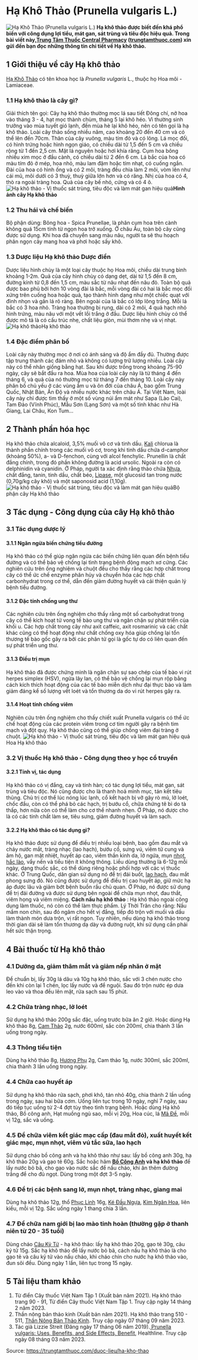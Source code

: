 # Hạ Khô Thảo (Prunella vulgaris L.)

![Hạ Khô Thảo \(Prunella vulgaris L.\)](https://trungtamthuoc.com/images/others/cay-ha-kho-thao-0-2343.jpg)
**Hạ khô thảo được biết đến khá phổ biến với công dụng lợi tiểu, mát gan, sát trùng và tiêu độc hiệu quả. Trong bài viết này,[Trung Tâm Thuốc Central Pharmacy](https://trungtamthuoc.com/ "Trung Tâm Thuốc Central Pharmacy") ([trungtamthuoc.com](https://trungtamthuoc.com/ "trungtamthuoc.com")) xin gửi đến bạn đọc những thông tin chi tiết về Hạ khô thảo.**
##  1 Giới thiệu về cây Hạ khô thảo
[Hạ Khô Thảo](https://trungtamthuoc.com/hoat-chat/ha-kho-thao "Hạ Khô Thảo") có tên khoa học là _Prunella vulgaris_ L., thuộc họ Hoa môi - Lamiaceae. 
### 1.1 Hạ khô thảo là cây gì?
Giải thích tên gọi: Cây hạ khô thảo thường mọc lá sau tiết Đông chí, nở hoa vào tháng 3 - 4, hạt mọc thành chùm, tháng 5 lại khô héo. Vì thường sinh trưởng vào mùa tuyết gió lạnh, đến mùa hè lại khô héo, nên có tên gọi là hạ khô thảo. 
Loài cây thảo sống nhiều năm, cao khoảng 20 đến 40 cm và có thể lên đến 70cm. Thân của cây vuông, màu tím đỏ và có lông. Lá mọc đối, có hình trứng hoặc hình ngọn giáo, có chiều dài từ 1,5 đến 5 cm và chiều rộng từ 1 đến 2,5 cm. Mặt lá nguyên hoặc hơi khía răng.
Cụm hoa bông nhiều xim mọc ở đầu cành, có chiều dài từ 2 đến 6 cm. Lá bắc của hoa có màu tím đỏ ở mép, hoa nhỏ, màu lam đậm hoặc tím nhạt, có cuống ngắn. Đài của hoa có hình ống và có 2 môi, tràng đều chia làm 2 môi, vòm lên như cái mũ, môi dưới có 3 thuỳ, thuỳ giữa lớn hơn và có răng. Nhị của hoa có 4, thò ra ngoài tràng hoa. Quả của cây bế nhỏ, cứng và có 4 ô.
![Hạ khô thảo - Vị thuốc sát trùng, tiêu độc và làm mát gan hiệu quả](https://trungtamthuoc.com/images/item/cay-ha-kho-thao-3.jpg)**Hình ảnh cây Hạ khô thảo**
### 1.2 Thu hái và chế biến
Bộ phận dùng: Bông hoa - Spica Prunellae, là phân cụm hoa trên cành không quá 15cm tính từ ngọn hoa trở xuống. Ở châu Âu, toàn bộ cây cũng được sử dụng. Khi hoa đã chuyển sang màu nâu, người ta sẽ thu hoạch phân ngọn cây mang hoa và phơi hoặc sấy khô.
### 1.3 Dược liệu Hạ khô thảo Dược điển
Dược liệu hình chùy là một loại cây thuộc họ Hoa môi, chiều dài trung bình khoảng 1-2m. Quả của cây hình chùy có dạng dẹt, dài từ 1,5 đến 8 cm, đường kính từ 0,8 đến 1,5 cm, màu sắc từ nâu nhạt đến nâu đỏ. Toàn bộ quả được bao phủ bởi hơn 10 vòng đài lá bắc, mỗi vòng đài có hai lá bắc mọc đối xứng trên cuống hoa hoặc quả, tạo thành hình dạng như một chiếc quạt với đỉnh nhọn và gân lá rõ ràng. Bên ngoài của lá bắc có lớp lông trắng. Mỗi lá bắc có 3 hoa nhỏ. Tràng hoa thường bị rụng, dài có 2 môi, 4 quả hạch nhỏ hình trứng, màu nâu với một vết lồi trắng ở đầu. Dược liệu hình chùy có thể được mô tả là có cấu trúc nhẹ, chất liệu giòn, mùi thơm nhẹ và vị nhạt.
![Hạ khô thảo](https://trungtamthuoc.com/images/item/ha-kho-thao-va-cong-dung.jpg)Hạ khô thảo
### 1.4 Đặc điểm phân bố
Loài cây này thường mọc ở nơi có ánh sáng và độ ẩm đầy đủ. Thường được tập trung thành các đám nhỏ và không có lượng trữ lượng nhiều. Loài cây này có thể nhân giống bằng hạt. Sau khi được trồng trong khoảng 75-90 ngày, cây sẽ bắt đầu ra hoa. Mùa hoa của loài cây này là từ tháng 4 đến tháng 6, và quả của nó thường mọc từ tháng 7 đến tháng 10.
Loài cây này phân bố chủ yếu ở các vùng ẩm u và ôn đới của châu Á, bao gồm Trung Quốc, Nhật Bản, Ấn Độ và nhiều nước khác trên châu Á. Tại Việt Nam, loài cây này chỉ được tìm thấy ở một số vùng núi ẩm mát như Sapa (Lào Cai), Tam Đảo (Vĩnh Phúc), Mẫu Sơn (Lạng Sơn) và một số tỉnh khác như Hà Giang, Lai Châu, Kon Tum...
##  2 Thành phần hóa học
Hạ khô thảo chứa alcaloid, 3,5% muối vô cơ và tinh dầu. [Kali](https://trungtamthuoc.com/hoat-chat/kali "Kali") chlorua là thành phần chính trong các muối vô cơ, trong khi tinh dầu chứa d-camphor (khoảng 50%), a- và D-fenchon, cùng với alcol fenchylic. Prunellin là chất đắng chính, trong đó phần không đường là acid ursolic. Ngoài ra còn có delphinidin và cyanidin. Ở Pháp, người ta xác định rằng thảo chứa [Nhựa](https://trungtamthuoc.com/hoat-chat/nhua "Nhựa"), chất đắng, tanin, tinh dầu, chất béo, [Lipase](https://trungtamthuoc.com/hoat-chat/lipase "Lipase"), một glucosid tan trong nước (0,70g/kg cây khô) và một saponosid acid (1,10g).
![Hạ khô thảo - Vị thuốc sát trùng, tiêu độc và làm mát gan hiệu quả](https://trungtamthuoc.com/images/item/cay-ha-kho-thao-2.jpg)Bộ phận cây Hạ khô thảo
##  3 Tác dụng - Công dụng của cây Hạ khô thảo
### 3.1 Tác dụng dược lý 
#### 3.1.1 Ngăn ngừa biến chứng tiểu đường
Hạ khô thảo có thể giúp ngăn ngừa các biến chứng liên quan đến bệnh tiểu đường và có thể bảo vệ chống lại tình trạng bệnh động mạch xơ cứng. Các nghiên cứu trên ống nghiệm và chuột đều cho thấy rằng các hợp chất trong cây có thể ức chế enzyme phân hủy và chuyển hóa các hợp chất carbonhydrat trong cơ thể, dẫn đến giảm đường huyết và cải thiện quản lý bệnh tiểu đường.
#### 3.1.2 Đặc tính chống ung thư
Các nghiên cứu trên ống nghiệm cho thấy rằng một số carbohydrat trong cây có thể kích hoạt tử vong tế bào ung thư và ngăn chặn sự phát triển của khối u. Các hợp chất trong cây như axit caffeic, axit rosmarinic và các chất khác cũng có thể hoạt động như chất chống oxy hóa giúp chống lại tổn thương tế bào gốc gây ra bởi các phân tử gọi là gốc tự do có liên quan đến sự phát triển ung thư. 
#### 3.1.3 Điều trị mụn
Hạ khô thảo đã được chứng minh là ngăn chặn sự sao chép của tế bào vi rút herpes simplex (HSV), ngừa lây lan, có thể bảo vệ chống lại mụn rộp bằng cách kích thích hoạt động của các tế bào miễn dịch như đại thực bào và làm giảm đáng kể số lượng vết loét và tổn thương da do vi rút herpes gây ra.
#### 3.1.4 Hoạt tính chống viêm
Nghiên cứu trên ống nghiệm cho thấy chiết xuất Prunella vulgaris có thể ức chế hoạt động của các protein viêm trong cơ tim người gây ra bệnh tim mạch và đột quỵ. Hạ khô thảo cũng có thể giúp chống viêm đại tràng ở chuột. 
![Hạ khô thảo - Vị thuốc sát trùng, tiêu độc và làm mát gan hiệu quả](https://trungtamthuoc.com/images/item/cay-ha-kho-thao-5.jpg)Hoa Hạ khô thảo
### 3.2 Vị thuốc Hạ khô thảo - Công dụng theo y học cổ truyền
#### 3.2.1 Tính vị, tác dụng
Hạ khô thảo có vị đắng, cay và tính hàn; có tác dụng lợi tiểu, mát gan, sát trùng và tiêu độc. Nó cũng được cho là thanh hoả minh mục, tán kết tiêu thũng.
Chủ trị cơ thể lúc nóng lúc lạnh, cổ kết hạch bị vỡ gây rò mủ, lở loét, chốc đầu, còn có thể phá bỏ các hạch, trị bướu cổ, chữa chứng tê bì do tà thấp, hơn nữa còn có thể làm cho cơ thể nhanh nhẹn.
Ở Pháp, nó được cho là có các tính chất làm se, tiêu sưng, giảm đường huyết và làm sạch.
#### 3.2.2 Hạ khô thảo có tác dụng gì?
Hạ khô thảo được sử dụng để điều trị nhiều loại bệnh, bao gồm đau mắt và chảy nước mắt, tràng nhạc (lao hạch), bướu cổ, sưng vú, viêm tử cung và âm hộ, gan mật nhiệt, huyết áp cao, viêm thần kinh da, lở ngứa, mụn [nhọt](https://trungtamthuoc.com/bai-viet/nhot "nhọt"), [hắc lào](https://trungtamthuoc.com/bai-viet/benh-hac-lao-tac-nhan-trieu-chung-va-phuong-phap-dieu-tri "hắc lào"), vẩy nến và tiểu tiện ít không thông. Liều dùng thường là 6-12g mỗi ngày, dạng thuốc sắc, có thể dùng riêng hoặc phối hợp với các vị thuốc khác.
Ở Trung Quốc, dân gian sử dụng nó để trị đái buốt, [lao hạch](https://trungtamthuoc.com/bai-viet/lao-hach-bach-huyet-ngoai-vi "lao hạch"), đau mắt phong sưng đỏ. Nó cũng được sử dụng để điều trị cao huyết áp, giữ mức hạ áp được lâu và giảm bớt bệnh buồn rầu chủ quan.
Ở Pháp, nó được sử dụng để trị đái đường và được sử dụng bên ngoài để chữa mụn nhọt, đau thắt, viêm họng và viêm miệng.
**Cách nấu hạ khô thảo** : Hạ khô thảo ngoài công dụng làm thuốc, nó còn có thể làm thực phẩm. Lý Thời Trân cho rằng: Nấu mầm non chín, sau đó ngâm cho hết vị đắng, tiếp đó trộn với muối và dầu làm thành món dưa trộn, vị rất ngon. Tuy nhiên, nếu dùng hạ khô thảo trong thời gian dài sẽ làm tổn thương dạ dày và đường ruột, khi sử dụng cần phải hết sức thận trọng.
##  4 Bài thuốc từ Hạ khô thảo
### 4.1 Dưỡng da, giảm thâm mắt và giảm nếp nhăn ở mặt
Để chuẩn bị, lấy 30g lá dâu và 10g hạ khô thảo, sắc với 3 chén nước cho đến khi còn lại 1 chén, lọc lấy nước và để nguội. Sau đó trộn nước ép dưa leo vào và thoa đều lên mặt, rửa sạch sau 15 phút.
### 4.2 Chữa tràng nhạc, lở loét
Sử dụng hạ khô thảo 200g sắc đặc, uống trước bữa ăn 2 giờ. Hoặc dùng Hạ khô thảo 8g, [Cam Thảo](https://trungtamthuoc.com/duoc-lieu/cam-thao-32 "Cam Thảo") 2g, nước 600ml, sắc còn 200ml, chia thành 3 lần uống trong ngày.
### 4.3 Thông tiểu tiện
Dùng hạ khô thảo 8g, [Hương Phụ](https://trungtamthuoc.com/hoat-chat/huong-phu "Hương Phụ") 2g, Cam thảo 1g, nước 300ml, sắc 200ml, chia thành 3 lần uống trong ngày.
### 4.4 Chữa cao huyết áp
Sử dụng hạ khô thảo rửa sạch, phơi khô, tán nhỏ 40g, chia thành 2 lần uống trong ngày, sau hai bữa cơm. Uống liên tục trong 10 ngày, nghỉ 7 ngày, sau đó tiếp tục uống từ 2-4 đợt tùy theo tình trạng bệnh. Hoặc dùng Hạ khô thảo, Bồ công anh, Hạt muồng ngủ sao, mỗi vị 20g, Hoa cúc, lá [Mã Đề](https://trungtamthuoc.com/hoat-chat/ma-de "Mã Đề"), mỗi vị 12g, sắc và uống.
### 4.5 Để chữa viêm kết giác mạc cấp (đau mắt đỏ), xuất huyết kết giác mạc, mụn nhọt, viêm vú tắc sữa, lao hạch
Sử dụng cháo bồ công anh và hạ khô thảo như sau: lấy bồ công anh 30g, hạ khô thảo 20g và gạo tẻ 60g. Sắc hoặc hãm **[Bồ Công Anh](https://trungtamthuoc.com/duoc-lieu/bo-cong-anh-30 "Bồ Công Anh") và hạ khô thảo** để lấy nước bỏ bã, cho gạo vào nước sắc để nấu cháo, khi ăn thêm đường trắng để cho đủ ngọt. Dùng trong một đợt 3-5 ngày.
### 4.6 Để trị các bệnh sang lở, mụn nhọt, tràng nhạc, giang mai
Dùng hạ khô thảo 12g, thổ [Phục Linh](https://trungtamthuoc.com/hoat-chat/phuc-linh "Phục Linh") 16g, [Ké Đầu Ngựa](https://trungtamthuoc.com/hoat-chat/ke-dau-ngua "Ké Đầu Ngựa"), [Kim Ngân Hoa](https://trungtamthuoc.com/hoat-chat/kim-ngan-hoa "Kim Ngân Hoa"), liên kiều, mỗi vị 12g. Sắc uống ngày 1 thang chia 3 lần.
### 4.7 Để chữa nam giới bị lao mào tinh hoàn (thường gặp ở thanh niên từ 20 - 35 tuổi)
Dùng cháo [Câu Kỷ Tử](https://trungtamthuoc.com/duoc-lieu/cau-ky-tu-55 "Câu Kỷ Tử") - hạ khô thảo: lấy hạ khô thảo 20g, gạo tẻ 30g, câu kỷ tử 15g. Sắc hạ khô thảo để lấy nước bỏ bã, cách nấu hạ khô thảo là cho gạo tẻ và câu kỷ tử vào nấu cháo, khi cháo chín cho nước hạ khô thảo vào, đun sôi đều. Dùng ngày 1 lần, liên tục trong 15 ngày.
##  5 Tài liệu tham khảo
  1. Từ điển Cây thuốc Việt Nam Tập 1 (Xuất bản năm 2021). Hạ khô thảo trang 90 - 91, Từ điển Cây thuốc Việt Nam Tập 1. Truy cập ngày 14 tháng 2 năm 2023.
  2. Thần nông bản thảo kinh (Xuất bản năm 2021). Hạ khô thảo trang 510 - 511, [Thần Nông Bản Thảo Kinh](https://trungtamthuoc.com/bai-viet/sach-than-nong-ban-thao-kinh "Thần Nông Bản Thảo Kinh"). Truy cập ngày 07 tháng 09 năm 2023.
  3. Tác giả Lizzie Streit (Đăng ngày 17 tháng 06 năm 2019).[ Prunella vulgaris: Uses, Benefits, and Side Effects, Benefit](https://www.healthline.com/nutrition/prunella-vulgaris), Healthline. Truy cập ngày 08 tháng 03 năm 2023. 




Source: https://trungtamthuoc.com/duoc-lieu/ha-kho-thao